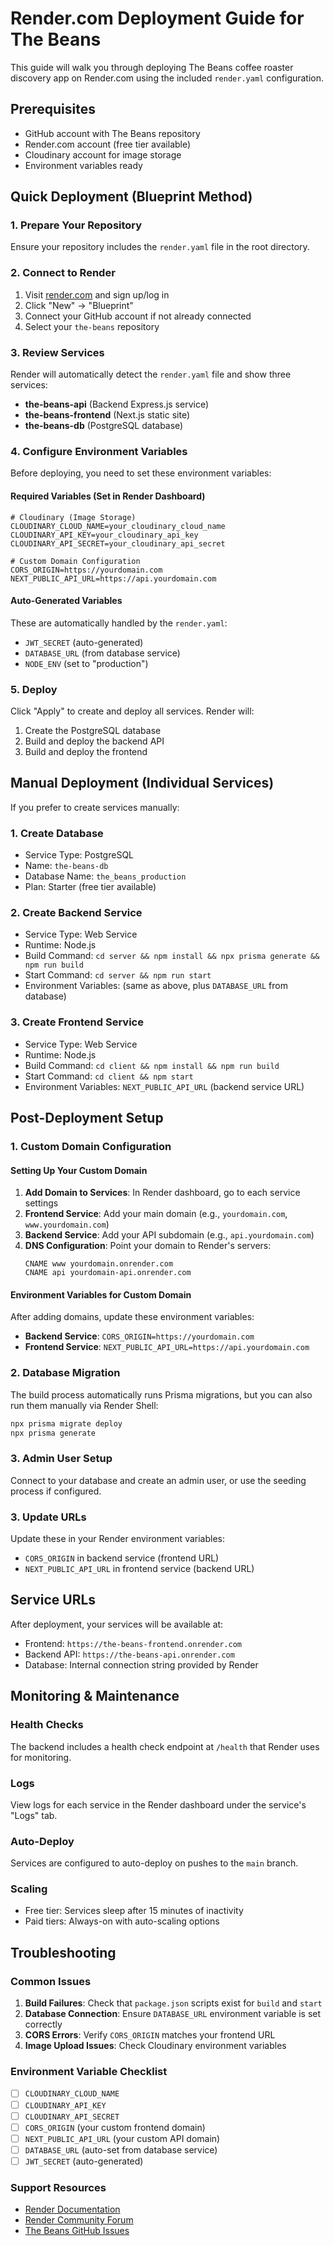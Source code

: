 # Render.com Deployment Guide for The Beans

This guide will walk you through deploying The Beans coffee roaster discovery app on Render.com using the included `render.yaml` configuration.

## Prerequisites

- GitHub account with The Beans repository
- Render.com account (free tier available)
- Cloudinary account for image storage
- Environment variables ready

## Quick Deployment (Blueprint Method)

### 1. Prepare Your Repository
Ensure your repository includes the `render.yaml` file in the root directory.

### 2. Connect to Render
1. Visit [render.com](https://render.com) and sign up/log in
2. Click "New" → "Blueprint"
3. Connect your GitHub account if not already connected
4. Select your `the-beans` repository

### 3. Review Services
Render will automatically detect the `render.yaml` file and show three services:
- **the-beans-api** (Backend Express.js service)
- **the-beans-frontend** (Next.js static site)  
- **the-beans-db** (PostgreSQL database)

### 4. Configure Environment Variables
Before deploying, you need to set these environment variables:

#### Required Variables (Set in Render Dashboard)
```
# Cloudinary (Image Storage)
CLOUDINARY_CLOUD_NAME=your_cloudinary_cloud_name
CLOUDINARY_API_KEY=your_cloudinary_api_key
CLOUDINARY_API_SECRET=your_cloudinary_api_secret

# Custom Domain Configuration
CORS_ORIGIN=https://yourdomain.com
NEXT_PUBLIC_API_URL=https://api.yourdomain.com
```

#### Auto-Generated Variables
These are automatically handled by the `render.yaml`:
- `JWT_SECRET` (auto-generated)
- `DATABASE_URL` (from database service)
- `NODE_ENV` (set to "production")

### 5. Deploy
Click "Apply" to create and deploy all services. Render will:
1. Create the PostgreSQL database
2. Build and deploy the backend API
3. Build and deploy the frontend

## Manual Deployment (Individual Services)

If you prefer to create services manually:

### 1. Create Database
- Service Type: PostgreSQL
- Name: `the-beans-db`
- Database Name: `the_beans_production`
- Plan: Starter (free tier available)

### 2. Create Backend Service
- Service Type: Web Service
- Runtime: Node.js
- Build Command: `cd server && npm install && npx prisma generate && npm run build`
- Start Command: `cd server && npm run start`
- Environment Variables: (same as above, plus `DATABASE_URL` from database)

### 3. Create Frontend Service
- Service Type: Web Service  
- Runtime: Node.js
- Build Command: `cd client && npm install && npm run build`
- Start Command: `cd client && npm start`
- Environment Variables: `NEXT_PUBLIC_API_URL` (backend service URL)

## Post-Deployment Setup

### 1. Custom Domain Configuration

#### Setting Up Your Custom Domain
1. **Add Domain to Services**: In Render dashboard, go to each service settings
2. **Frontend Service**: Add your main domain (e.g., `yourdomain.com`, `www.yourdomain.com`)
3. **Backend Service**: Add your API subdomain (e.g., `api.yourdomain.com`)
4. **DNS Configuration**: Point your domain to Render's servers:
   ```
   CNAME www yourdomain.onrender.com
   CNAME api yourdomain-api.onrender.com
   ```

#### Environment Variables for Custom Domain
After adding domains, update these environment variables:
- **Backend Service**: `CORS_ORIGIN=https://yourdomain.com`
- **Frontend Service**: `NEXT_PUBLIC_API_URL=https://api.yourdomain.com`

### 2. Database Migration
The build process automatically runs Prisma migrations, but you can also run them manually via Render Shell:
```bash
npx prisma migrate deploy
npx prisma generate
```

### 3. Admin User Setup
Connect to your database and create an admin user, or use the seeding process if configured.

### 3. Update URLs
Update these in your Render environment variables:
- `CORS_ORIGIN` in backend service (frontend URL)
- `NEXT_PUBLIC_API_URL` in frontend service (backend URL)

## Service URLs
After deployment, your services will be available at:
- Frontend: `https://the-beans-frontend.onrender.com`
- Backend API: `https://the-beans-api.onrender.com`
- Database: Internal connection string provided by Render

## Monitoring & Maintenance

### Health Checks
The backend includes a health check endpoint at `/health` that Render uses for monitoring.

### Logs
View logs for each service in the Render dashboard under the service's "Logs" tab.

### Auto-Deploy
Services are configured to auto-deploy on pushes to the `main` branch.

### Scaling
- Free tier: Services sleep after 15 minutes of inactivity
- Paid tiers: Always-on with auto-scaling options

## Troubleshooting

### Common Issues
1. **Build Failures**: Check that `package.json` scripts exist for `build` and `start`
2. **Database Connection**: Ensure `DATABASE_URL` environment variable is set correctly
3. **CORS Errors**: Verify `CORS_ORIGIN` matches your frontend URL
4. **Image Upload Issues**: Check Cloudinary environment variables

### Environment Variable Checklist
- [ ] `CLOUDINARY_CLOUD_NAME`
- [ ] `CLOUDINARY_API_KEY` 
- [ ] `CLOUDINARY_API_SECRET`
- [ ] `CORS_ORIGIN` (your custom frontend domain)
- [ ] `NEXT_PUBLIC_API_URL` (your custom API domain)
- [ ] `DATABASE_URL` (auto-set from database service)
- [ ] `JWT_SECRET` (auto-generated)

### Support Resources
- [Render Documentation](https://render.com/docs)
- [Render Community Forum](https://community.render.com)
- [The Beans GitHub Issues](https://github.com/thephm/the-beans/issues)